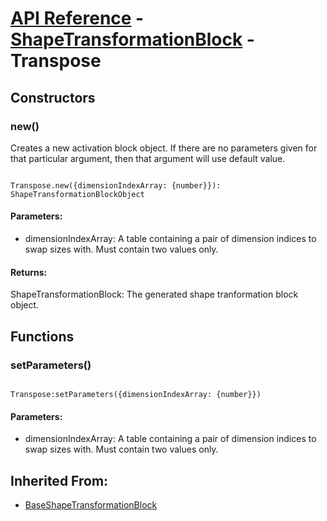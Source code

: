 # [API Reference](../../API.md) - [ShapeTransformationBlock](../ShapeTransformationBlock.md) - Transpose

## Constructors

### new()

Creates a new activation block object. If there are no parameters given for that particular argument, then that argument will use default value.

```

Transpose.new({dimensionIndexArray: {number}}): ShapeTransformationBlockObject

```

#### Parameters:

* dimensionIndexArray: A table containing a pair of dimension indices to swap sizes with. Must contain two values only.

#### Returns:

ShapeTransformationBlock: The generated shape tranformation block object.

## Functions

### setParameters()

```

Transpose:setParameters({dimensionIndexArray: {number}})

```

#### Parameters:

* dimensionIndexArray: A table containing a pair of dimension indices to swap sizes with. Must contain two values only.

## Inherited From:

* [BaseShapeTransformationBlock](BaseShapeTransformationBlock.md)
